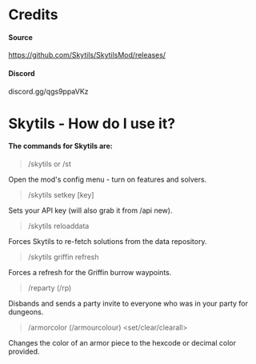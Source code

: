 # Credits
#### Source
https://github.com/Skytils/SkytilsMod/releases/
#### Discord
discord.gg/qgs9ppaVKz

# Skytils - How do I use it?

#### The commands for Skytils are:
> /skytils or /st

Open the mod's config menu - turn on features and solvers.
> /skytils setkey [key]

Sets your API key (will also grab it from /api new).
> /skytils reloaddata

Forces Skytils to re-fetch solutions from the data repository.
> /skytils griffin refresh

Forces a refresh for the Griffin burrow waypoints.
> /reparty (/rp)

Disbands and sends a party invite to everyone who was in your party for dungeons.
> /armorcolor (/armourcolour) <set/clear/clearall>
 
Changes the color of an armor piece to the hexcode or decimal color provided.
